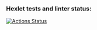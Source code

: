 ### Hexlet tests and linter status:
[![Actions Status](https://github.com/Vitaliy-Berezhnoy/python-project-83/actions/workflows/hexlet-check.yml/badge.svg)](https://github.com/Vitaliy-Berezhnoy/python-project-83/actions)